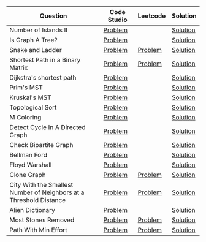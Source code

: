 | Question                                                           | Code Studio                                                                                                                                 | Leetcode                                                                                                             | Solution                                            |
| ------------------------------------------------------------------ | ------------------------------------------------------------------------------------------------------------------------------------------- | -------------------------------------------------------------------------------------------------------------------- | --------------------------------------------------- |
| Number of Islands II                                               | [Problem](https://www.codingninjas.com/studio/problems/largest-island_840701)                                                               |                                                                                                                      | [Solution](NumberOfIslands2.java)                   |
| Is Graph A Tree?                                                   | [Problem](https://www.codingninjas.com/studio/problems/is-graph-tree_11157871)                                                              |                                                                                                                      | [Solution](IsGraphTree.java)                        |
| Snake and Ladder                                                   | [Problem](https://www.codingninjas.com/studio/problems/snake-and-ladder_630458)                                                             | [Problem](https://leetcode.com/problems/snakes-and-ladders)                                                          | [Solution](SnakeAndLadder.java)                     |
| Shortest Path in a Binary Matrix                                   | [Problem](https://www.codingninjas.com/studio/problems/shortest-path-in-a-binary-matrix_699835)                                             | [Problem](https://leetcode.com/problems/shortest-path-in-binary-matrix)                                              | [Solution](ShortestPathBinaryMatrix.java)           |
| Dijkstra's shortest path                                           | [Problem](https://www.codingninjas.com/studio/problems/920469)                                                                              |                                                                                                                      | [Solution](DjikstraShortestPath.java)               |
| Prim's MST                                                         | [Problem](https://www.codingninjas.com/studio/problems/1095633)                                                                             |                                                                                                                      | [Solution](PrimMST.java)                            |
| Kruskal's MST                                                      | [Problem](https://www.codingninjas.com/studio/problems/1082553)                                                                             |                                                                                                                      | [Solution](KruskalMST.java)                         |
| Topological Sort                                                   | [Problem](https://www.codingninjas.com/studio/problems/982938)                                                                              |                                                                                                                      | [Solution](TopologicalSort.java)                    |
| M Coloring                                                         | [Problem](https://www.codingninjas.com/studio/problems/m-coloring-problem_981273)                                                           |                                                                                                                      | [Solution](MColoring.java)                          |
| Detect Cycle In A Directed Graph                                   | [Problem](https://www.codingninjas.com/studio/problems/detect-cycle-in-a-directed-graph_1062626)                                            |                                                                                                                      | [Solution](DetectCycleGraph.java)                   |
| Check Bipartite Graph                                              | [Problem](https://www.codingninjas.com/studio/problems/check-graph-is-bipartite-or-not_920551)                                              |                                                                                                                      | [Solution](BipartiteGraph.java)                     |
| Bellman Ford                                                       | [Problem](https://www.codingninjas.com/studio/problems/bellmon-ford_2041977)                                                                |                                                                                                                      | [Solution](BellmanFord.java)                        |
| Floyd Warshall                                                     | [Problem](https://www.codingninjas.com/studio/problems/2041979)                                                                             |                                                                                                                      | [Solution](FloydWarshall.java)                      |
| Clone Graph                                                        | [Problem](https://www.codingninjas.com/studio/problems/1103394)                                                                             | [Problem](https://leetcode.com/problems/clone-graph)                                                                 | [Solution](CloneGraph.java)                         |
| City With the Smallest Number of Neighbors at a Threshold Distance | [Problem](https://www.codingninjas.com/studio/problems/find-the-city-with-the-smallest-number-of-neighbors-at-a-threshold-distance_1264289) | [Problem](https://leetcode.com/problems/find-the-city-with-the-smallest-number-of-neighbors-at-a-threshold-distance) | [Solution](CityWithSmallestNumberOfNeighbours.java) |
| Alien Dictionary                                                   | [Problem](https://www.codingninjas.com/studio/problems/alien-dictionary_630423)                                                             |                                                                                                                      | [Solution](AlienDictionary.java)                    |
| Most Stones Removed                                                | [Problem](https://www.codingninjas.com/studio/problems/most-stones-removed-with-same-row-or-column_1376597)                                 | [Problem](https://leetcode.com/problems/most-stones-removed-with-same-row-or-column)                                 | [Solution](MostStonesRemoved.java)                  |
| Path With Min Effort                                               | [Problem](https://www.codingninjas.com/studio/problems/path-with-minimum-effort_1380958)                                                    | [Problem](https://leetcode.com/problems/path-with-minimum-effort)                                                    | [Solution](PathWithMinEffort.java)                  |
